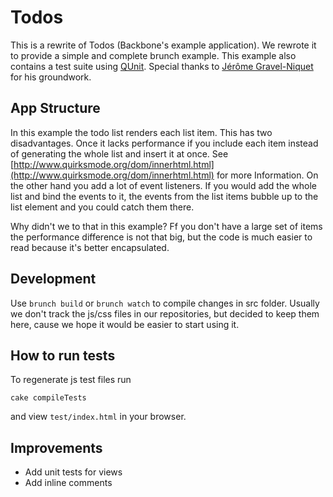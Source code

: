 # Todos

This is a rewrite of Todos (Backbone's example application). We rewrote it to provide a simple and complete brunch example. This example also contains a test suite using [QUnit](http://docs.jquery.com/Qunit). Special thanks to [Jérôme Gravel-Niquet](http://jgn.me/) for his groundwork.

## App Structure

In this example the todo list renders each list item. This has two disadvantages. Once it lacks performance if you include each item instead of generating the whole list and insert it at once. See [http://www.quirksmode.org/dom/innerhtml.html](http://www.quirksmode.org/dom/innerhtml.html) for more Information. On the other hand you add a lot of event listeners. If you would add the whole list and bind the events to it, the events from the list items bubble up to the list element and you could catch them there.

Why didn't we to that in this example? Ff you don't have a large set of items the performance difference is not that big, but the code is much easier to read because it's better encapsulated.

## Development

Use `brunch build` or `brunch watch` to compile changes in src folder.
Usually we don't track the js/css files in our repositories, but decided to keep them here, cause we hope it would be easier to start using it.

## How to run tests

To regenerate js test files run

    cake compileTests

and view `test/index.html` in your browser.

## Improvements

* Add unit tests for views
* Add inline comments
